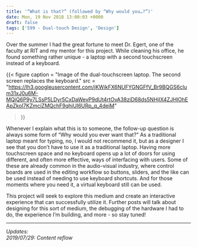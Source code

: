 ```yaml
---
title: '“What is that?” (followed by “Why would you…?”)'
date: Mon, 19 Nov 2018 13:00:03 +0000
draft: false
tags: ['599 - Dual-touch Design', 'Design']
---
```


Over the summer I had the great fortune to meet Dr. Egert, one of the faculty at RIT and my mentor for this project. While cleaning his office, he found something rather unique - a laptop with a second touchscreen instead of a keyboard.

<!--more-->

{{< figure
    caption = "Image of the dual-touchscreen laptop. The second screen replaces the keyboard."
    src = "https://lh3.googleusercontent.com/jKWikFX6NUFYGNGFfV_Br9BQGS6clum31xJ0u6M-MQjQ6P9y7LSsP5LDyr5CxDaWevP9dUt4rtOvA38ziD68ds5NHjIX4ZJHlOhEApZkoI7KZmciZMQchF9qhjUI6URp_q_4deiM"
>}}

Whenever I explain what this is to someone, the follow-up question is always some form of “Why would you ever want that?”
As a traditional laptop meant for typing, no, I would not recommend it, but as a designer I see that you don’t have to use it as a traditional laptop.
Having more touchscreen space and no keyboard opens up a lot of doors for using different, and often more effective, ways of interfacing with users.
Some of these are already common in the audio-visual industry, where control boards are used in the editing workflow so buttons, sliders, and the like can be used instead of needing to use keyboard shortcuts.
And for those moments where you need it, a virtual keyboard still can be used.

This project will seek to explore this medium and create an interactive experience that can successfully utilize it.
Further posts will talk about designing for this sort of medium, the debugging of the hardware I had to do, the experience I’m building, and more - so stay tuned!

---

_Updates:_  
_2019/07/29: Content reflow_